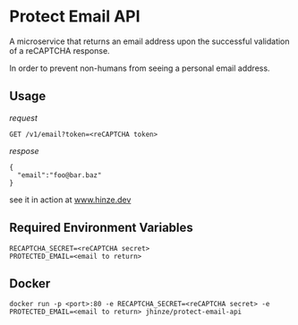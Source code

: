 # Protect Email API
A microservice that returns an email address upon the successful validation of a reCAPTCHA response.   

In order to prevent non-humans from seeing a personal email address.

## Usage
_request_   
```  
GET /v1/email?token=<reCAPTCHA token>   
```     

_respose_
```
{ 
  "email":"foo@bar.baz"
}
```

see it in action at www.hinze.dev

## Required Environment Variables
`RECAPTCHA_SECRET=<reCAPTCHA secret>`   
`PROTECTED_EMAIL=<email to return>`

## Docker
`docker run -p <port>:80 -e RECAPTCHA_SECRET=<reCAPTCHA secret> -e PROTECTED_EMAIL=<email to return> jhinze/protect-email-api`
